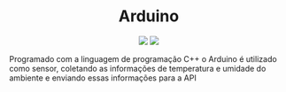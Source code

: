 <h1 align="center">Arduino</h1>

<p align="center">
<img src="https://img.shields.io/badge/C++-00599C?style=for-the-badge&logo=cplusplus&logoColor=white">
<img src="https://img.shields.io/badge/Arduino-00979D?style=for-the-badge&logo=arduino&logoColor=white">
</p>

Programado com a linguagem de programação C++ o Arduino é utilizado como sensor, coletando as informações de temperatura e umidade do ambiente e enviando essas informações para a API
